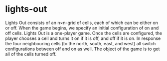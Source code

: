 # lights-out
Lights Out consists of an n×n-grid of cells, each of which can be either on or off.  When the game begins, we specify an initial configuration of on and off cells. Lights Out is a one-player game. Once the cells are configured, the player chooses a cell and turns it on if it is off, and off if it is on.  In response the four neighbouring cells (to the north, south, east, and west) all switch configurations between off and on as well. The object of the game is to get all of the cells turned off.
